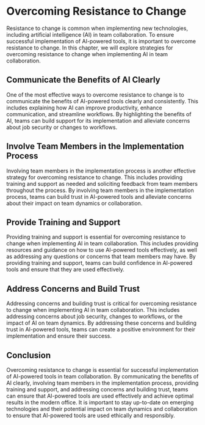 Overcoming Resistance to Change
=================================================================================

Resistance to change is common when implementing new technologies, including artificial intelligence (AI) in team collaboration. To ensure successful implementation of AI-powered tools, it is important to overcome resistance to change. In this chapter, we will explore strategies for overcoming resistance to change when implementing AI in team collaboration.

Communicate the Benefits of AI Clearly
--------------------------------------

One of the most effective ways to overcome resistance to change is to communicate the benefits of AI-powered tools clearly and consistently. This includes explaining how AI can improve productivity, enhance communication, and streamline workflows. By highlighting the benefits of AI, teams can build support for its implementation and alleviate concerns about job security or changes to workflows.

Involve Team Members in the Implementation Process
--------------------------------------------------

Involving team members in the implementation process is another effective strategy for overcoming resistance to change. This includes providing training and support as needed and soliciting feedback from team members throughout the process. By involving team members in the implementation process, teams can build trust in AI-powered tools and alleviate concerns about their impact on team dynamics or collaboration.

Provide Training and Support
----------------------------

Providing training and support is essential for overcoming resistance to change when implementing AI in team collaboration. This includes providing resources and guidance on how to use AI-powered tools effectively, as well as addressing any questions or concerns that team members may have. By providing training and support, teams can build confidence in AI-powered tools and ensure that they are used effectively.

Address Concerns and Build Trust
--------------------------------

Addressing concerns and building trust is critical for overcoming resistance to change when implementing AI in team collaboration. This includes addressing concerns about job security, changes to workflows, or the impact of AI on team dynamics. By addressing these concerns and building trust in AI-powered tools, teams can create a positive environment for their implementation and ensure their success.

Conclusion
----------

Overcoming resistance to change is essential for successful implementation of AI-powered tools in team collaboration. By communicating the benefits of AI clearly, involving team members in the implementation process, providing training and support, and addressing concerns and building trust, teams can ensure that AI-powered tools are used effectively and achieve optimal results in the modern office. It is important to stay up-to-date on emerging technologies and their potential impact on team dynamics and collaboration to ensure that AI-powered tools are used ethically and responsibly.
